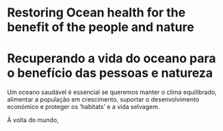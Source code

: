 # Restoring Ocean health for the benefit of the people and nature

# Recuperando a vida do oceano para o benefício das pessoas e natureza

Um oceano saudável é essencial se queremos manter o clima equilibrado, alimentar a população em crescimento, suportar o desenvolvimento económico e proteger os ‘habitats’ e a vida selvagem.

À volta do mundo, 